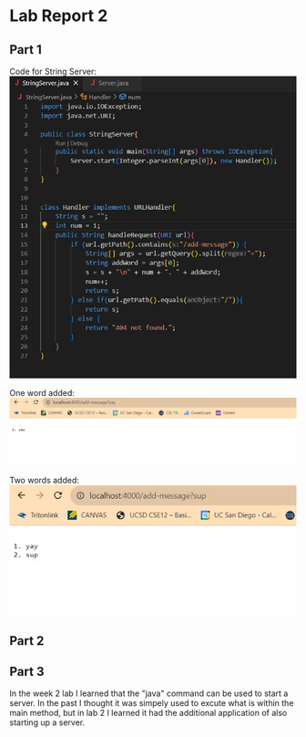 # Lab Report 2

## Part 1
Code for String Server:
<br>
![code](Code.jpg)
<br>



One word added:
<br>
![oneword](onewordadded.jpg)
<br>


Two words added:
<br>
![twoword](twowordsadded.jpg)
<br>



## Part 2



## Part 3
In the week 2 lab I learned that the "java" command can be used to start a server. In the past I thought it was simpely used to excute what is within the main method, but in lab 2 I learned it had the additional application of also starting up a server.
